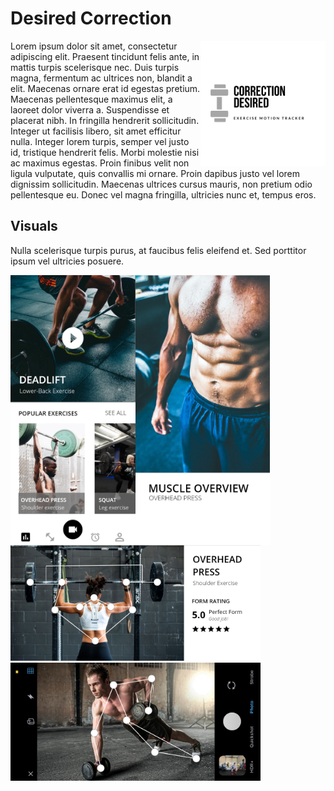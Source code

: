 

# Desired Correction

<img align="right" src="images/Logo.png" alt="alt text" width="200">

Lorem ipsum dolor sit amet, consectetur adipiscing elit. Praesent tincidunt felis ante, in mattis turpis scelerisque nec. Duis turpis magna, fermentum ac ultrices non, blandit a elit. Maecenas ornare erat id egestas pretium. Maecenas pellentesque maximus elit, a laoreet dolor viverra a. Suspendisse et placerat nibh. In fringilla hendrerit sollicitudin. Integer ut facilisis libero, sit amet efficitur nulla. Integer lorem turpis, semper vel justo id, tristique hendrerit felis. Morbi molestie nisi ac maximus egestas. Proin finibus velit non ligula vulputate, quis convallis mi ornare. Proin dapibus justo vel lorem dignissim sollicitudin. Maecenas ultrices cursus mauris, non pretium odio pellentesque eu. Donec vel magna fringilla, ultricies nunc et, tempus eros.

## Visuals

Nulla scelerisque turpis purus, at faucibus felis eleifend et. Sed porttitor ipsum vel ultricies posuere.

<img align="left" src="images/main_screen.png" alt="alt text" width="200"> <img align="left" src="images/muscle_overview.png" alt="alt text" width="215"> 

<img src="images/motion_tracking.png" alt="motion_tracking" width="400"> <img src="images/motion_tracking_camera.png" alt="motion_tracking_camera" width="400">



